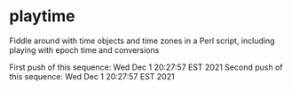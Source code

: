 # playtime
Fiddle around with time objects and time zones in a Perl script, including playing with epoch time and conversions

First push of this sequence: Wed Dec  1 20:27:57 EST 2021
Second push of this sequence: Wed Dec  1 20:27:57 EST 2021
